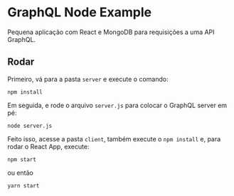 # GraphQL Node Example

Pequena aplicação com React e MongoDB para requisições a uma API GraphQL.

## Rodar

Primeiro, vá para a pasta `server` e execute o comando:

```
npm install
```

Em seguida, e rode o arquivo `server.js` para colocar o GraphQL server em pé:

```
node server.js
```

Feito isso, acesse a pasta `client`, também execute o `npm install` e, para rodar o React App, execute:

```
npm start
```

ou então

```
yarn start
```